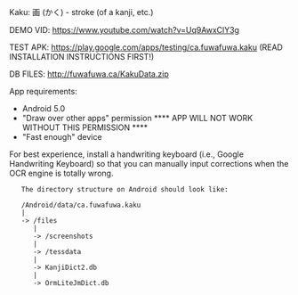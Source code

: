 Kaku: 画 (かく) - stroke (of a kanji, etc.)

DEMO VID: https://www.youtube.com/watch?v=Uq9AwxClY3g

TEST APK: https://play.google.com/apps/testing/ca.fuwafuwa.kaku (READ INSTALLATION INSTRUCTIONS FIRST!)

DB FILES: http://fuwafuwa.ca/KakuData.zip

App requirements:

* Android 5.0
* "Draw over other apps" permission **** APP WILL NOT WORK WITHOUT THIS PERMISSION ****
* "Fast enough" device

For best experience, install a handwriting keyboard (i.e., Google Handwriting Keyboard) so that you can manually input corrections when the OCR engine is totally wrong.

```
   The directory structure on Android should look like:
   
   /Android/data/ca.fuwafuwa.kaku
   |
   -> /files
      |
      -> /screenshots
      |
      -> /tessdata
      |
      -> KanjiDict2.db
      |
      -> OrmLiteJmDict.db
```
